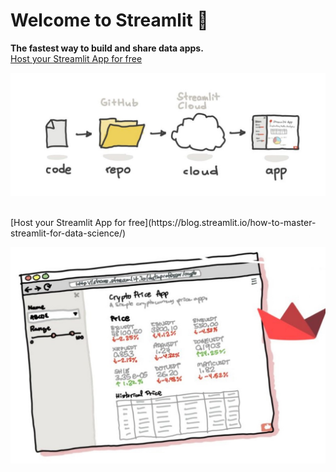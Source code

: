 
# Welcome to Streamlit :wave:

**The fastest way to build and share data apps.**
<br>
[Host your Streamlit App for free](https://blog.streamlit.io/host-your-streamlit-app-for-free/)

![alt_text](https://github.com/bacdillon/Python/blob/master/streamlit/Images/streamlit.jpg)

<br>
[Host your Streamlit App for free](https://blog.streamlit.io/how-to-master-streamlit-for-data-science/)

![alt_text](https://github.com/bacdillon/Python/blob/master/streamlit/Images/Data%20Science.jpg)

